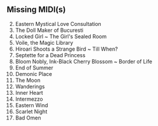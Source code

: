 
## Missing MIDI(s)
2. Eastern Mystical Love Consultation
8. The Doll Maker of Bucuresti
10. Locked Girl ~ The Girl's Sealed Room
11. Voile, the Magic Library
12. Hiroari Shoots a Strange Bird ~ Till When?
14. Septette for a Dead Princess
15. Bloom Nobly, Ink-Black Cherry Blossom ~ Border of Life
19. End of Summer
21. Demonic Place
22. The Moon
23. Wanderings
24. Inner Heart
25. Intermezzo
26. Eastern Wind
31. Scarlet Night
33. Bad Omen
